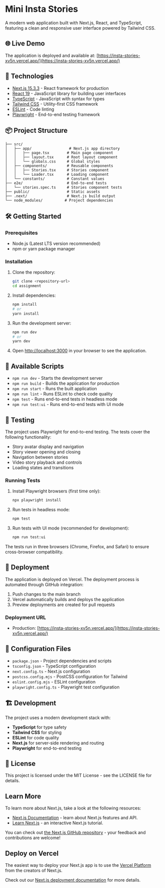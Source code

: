 # Mini Insta Stories

A modern web application built with Next.js, React, and TypeScript, featuring a clean and responsive user interface powered by Tailwind CSS.

## 🌐 Live Demo

The application is deployed and available at: [https://insta-stories-xv5n.vercel.app/](https://insta-stories-xv5n.vercel.app/)

## 🚀 Technologies

- [Next.js 15.3.3](https://nextjs.org/) - React framework for production
- [React 19](https://reactjs.org/) - JavaScript library for building user interfaces
- [TypeScript](https://www.typescriptlang.org/) - JavaScript with syntax for types
- [Tailwind CSS](https://tailwindcss.com/) - Utility-first CSS framework
- [ESLint](https://eslint.org/) - Code linting
- [Playwright](https://playwright.dev/) - End-to-end testing framework

## 📦 Project Structure

```
├── src/
│   ├── app/                 # Next.js app directory
│   │   ├── page.tsx        # Main page component
│   │   ├── layout.tsx      # Root layout component
│   │   └── globals.css     # Global styles
│   ├── components/         # Reusable components
│   │   ├── Stories.tsx     # Stories component
│   │   └── Loader.tsx      # Loading component
│   └── constants/          # Constant values
├── e2e/                    # End-to-end tests
│   └── stories.spec.ts     # Stories component tests
├── public/                 # Static assets
├── .next/                  # Next.js build output
└── node_modules/          # Project dependencies
```

## 🛠️ Getting Started

### Prerequisites

- Node.js (Latest LTS version recommended)
- npm or yarn package manager

### Installation

1. Clone the repository:

   ```bash
   git clone <repository-url>
   cd assignment
   ```

2. Install dependencies:

   ```bash
   npm install
   # or
   yarn install
   ```

3. Run the development server:

   ```bash
   npm run dev
   # or
   yarn dev
   ```

4. Open [http://localhost:3000](http://localhost:3000) in your browser to see the application.

## 📝 Available Scripts

- `npm run dev` - Starts the development server
- `npm run build` - Builds the application for production
- `npm run start` - Runs the built application
- `npm run lint` - Runs ESLint to check code quality
- `npm test` - Runs end-to-end tests in headless mode
- `npm run test:ui` - Runs end-to-end tests with UI mode

## 🧪 Testing

The project uses Playwright for end-to-end testing. The tests cover the following functionality:

- Story avatar display and navigation
- Story viewer opening and closing
- Navigation between stories
- Video story playback and controls
- Loading states and transitions

### Running Tests

1. Install Playwright browsers (first time only):

   ```bash
   npx playwright install
   ```

2. Run tests in headless mode:

   ```bash
   npm test
   ```

3. Run tests with UI mode (recommended for development):

   ```bash
   npm run test:ui
   ```

The tests run in three browsers (Chrome, Firefox, and Safari) to ensure cross-browser compatibility.

## 🚀 Deployment

The application is deployed on Vercel. The deployment process is automated through GitHub integration:

1. Push changes to the main branch
2. Vercel automatically builds and deploys the application
3. Preview deployments are created for pull requests

### Deployment URL

- Production: [https://insta-stories-xv5n.vercel.app/](https://insta-stories-xv5n.vercel.app/)

## 🔧 Configuration Files

- `package.json` - Project dependencies and scripts
- `tsconfig.json` - TypeScript configuration
- `next.config.ts` - Next.js configuration
- `postcss.config.mjs` - PostCSS configuration for Tailwind
- `eslint.config.mjs` - ESLint configuration
- `playwright.config.ts` - Playwright test configuration

## 🏗️ Development

The project uses a modern development stack with:

- **TypeScript** for type safety
- **Tailwind CSS** for styling
- **ESLint** for code quality
- **Next.js** for server-side rendering and routing
- **Playwright** for end-to-end testing

## 📄 License

This project is licensed under the MIT License - see the LICENSE file for details.

## Learn More

To learn more about Next.js, take a look at the following resources:

- [Next.js Documentation](https://nextjs.org/docs) - learn about Next.js features and API.
- [Learn Next.js](https://nextjs.org/learn) - an interactive Next.js tutorial.

You can check out [the Next.js GitHub repository](https://github.com/vercel/next.js) - your feedback and contributions are welcome!

## Deploy on Vercel

The easiest way to deploy your Next.js app is to use the [Vercel Platform](https://vercel.com/new?utm_medium=default-template&filter=next.js&utm_source=create-next-app&utm_campaign=create-next-app-readme) from the creators of Next.js.

Check out our [Next.js deployment documentation](https://nextjs.org/docs/app/building-your-application/deploying) for more details.
